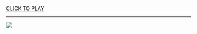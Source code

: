 
<a href="https://premium76.site?title=unblocked_games_mario&ref=13M">CLICK TO PLAY</a></h3>
<hr>

<a href="https://premium76.site?title=unblocked_games_mario&ref=13M"><img src="https://clearcache.store/games.png"></a>


